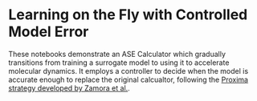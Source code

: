# Learning on the Fly with Controlled Model Error

These notebooks demonstrate an ASE Calculator which gradually transitions from training a surrogate model to using it to accelerate molecular dynamics.
It employs a controller to decide when the model is accurate enough to replace the original calcualtor, following the [Proxima strategy developed by Zamora et al.](https://dl.acm.org/doi/10.1145/3447818.3460370).
